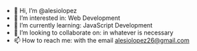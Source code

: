 - 👋 Hi, I’m @alesiolopez
- 👀 I’m interested in: Web Development
- 🌱 I’m currently learning: JavaScript Development
- 💞️ I’m looking to collaborate on: in whatever is necessary
- 📫 How to reach me: with the email alesiolopez26@gmail.com

<!---
alesiolopez/alesiolopez is a ✨ special ✨ repository because its `README.md` (this file) appears on your GitHub profile.
You can click the Preview link to take a look at your changes.
--->
